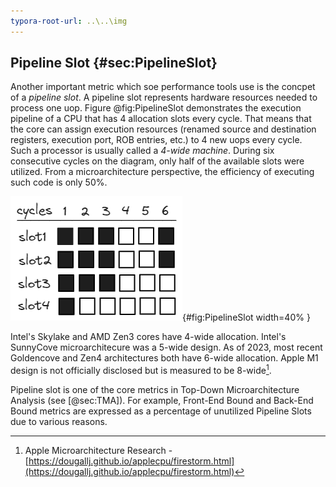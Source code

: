 ```yaml
---
typora-root-url: ..\..\img
---
```


## Pipeline Slot {#sec:PipelineSlot}

Another important metric which soe performance tools use is the concpet of a *pipeline slot*. A pipeline slot represents hardware resources needed to process one uop. Figure @fig:PipelineSlot demonstrates the execution pipeline of a CPU that has 4 allocation slots every cycle. That means that the core can assign execution resources (renamed source and destination registers, execution port, ROB entries, etc.) to 4 new uops every cycle. Such a processor is usually called a *4-wide machine*. During six consecutive cycles on the diagram, only half of the available slots were utilized. From a microarchitecture perspective, the efficiency of executing such code is only 50%.

![Pipeline diagram of a 4-wide CPU.](../../img/terms-and-metrics/PipelineSlot.jpg){#fig:PipelineSlot width=40% }

Intel's Skylake and AMD Zen3 cores have 4-wide allocation. Intel's SunnyCove microarchitecure was a 5-wide design. As of 2023, most recent Goldencove and Zen4 architectures both have 6-wide allocation. Apple M1 design is not officially disclosed but is measured to be 8-wide[^1].

Pipeline slot is one of the core metrics in Top-Down Microarchitecture Analysis (see [@sec:TMA]). For example, Front-End Bound and Back-End Bound metrics are expressed as a percentage of unutilized Pipeline Slots due to various reasons.

[^1]: Apple Microarchitecture Research - [https://dougallj.github.io/applecpu/firestorm.html](https://dougallj.github.io/applecpu/firestorm.html)